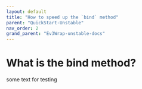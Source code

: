 ```yaml
---
layout: default
title: "How to speed up the `bind` method"
parent: "QuickStart-Unstable"
nav_order: 2
grand_parent: "Ev3Wrap-unstable-docs"
---
```


# What is the bind method?

some text for testing